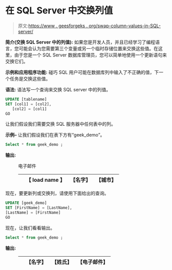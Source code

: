 # 在 SQL Server 中交换列值

> 原文:[https://www . geesforgeks . org/swap-column-values-in-SQL-server/](https://www.geeksforgeeks.org/swap-column-values-in-sql-server/)

**简介(交换 SQL Server 中的列值):**
如果您是开发人员，并且已经学习了编程语言，您可能会认为您需要第三个变量或另一个临时存储位置来交换这些值。在这里，由于您是一个 SQL Server 数据库管理员，您可以简单地使用一个更新语句来交换它们。

**示例和应用程序功能:**
碰巧 SQL 用户可能在数据库列中输入了不正确的值，下一个任务是交换这些值。

**语法:**
语法写一个查询来交换 SQL server 中的列值。

```sql
UPDATE [tablename]
SET [col1] = [col2],
   [col2] = [col1]
GO

```

让我们假设我们需要交换 SQL 服务器中任何表中的列。

**示例–**
让我们假设我们在表下方有“geek_demo”。

```sql
Select * from geek_demo ;

```

**输出:**

<figure class="table">电子邮件

|  | 【 load name 】 | 【名字】 | 【城市】 |
| --- | --- | --- | --- |

</figure>

现在，要更新列或交换列，请使用下面给出的查询。

```sql
UPDATE [geek_demo]
SET [FirstName] = [LastName], 
[LastName] = [FirstName]
GO

```

现在，让我们看看输出。

```sql
Select * from geek_demo ;
```

**输出:**

<figure class="table">

|  | 【名字】 | 【姓氏】 | 【电子邮件】 |
| --- | --- | --- | --- |

</figure>